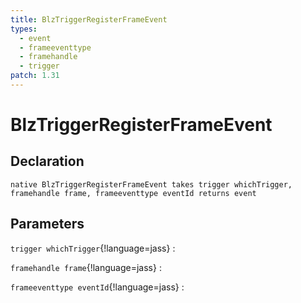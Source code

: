 ```yaml
---
title: BlzTriggerRegisterFrameEvent
types:
  - event
  - frameeventtype
  - framehandle
  - trigger
patch: 1.31
---
```


# BlzTriggerRegisterFrameEvent

## Declaration

```jass
native BlzTriggerRegisterFrameEvent takes trigger whichTrigger, framehandle frame, frameeventtype eventId returns event
```

## Parameters
`trigger whichTrigger`{!language=jass}
: 

`framehandle frame`{!language=jass}
: 

`frameeventtype eventId`{!language=jass}
: 
